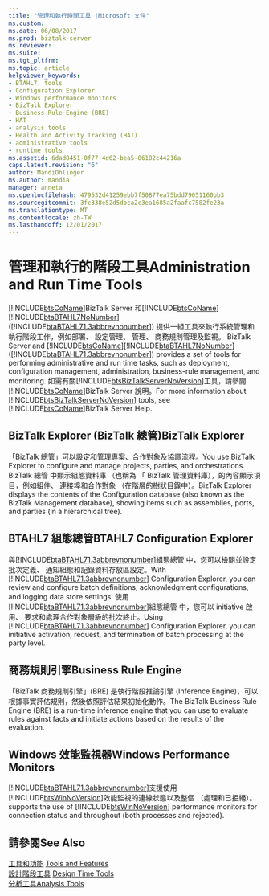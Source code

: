 ```yaml
---
title: "管理和執行時間工具 |Microsoft 文件"
ms.custom: 
ms.date: 06/08/2017
ms.prod: biztalk-server
ms.reviewer: 
ms.suite: 
ms.tgt_pltfrm: 
ms.topic: article
helpviewer_keywords:
- BTAHL7, tools
- Configuration Explorer
- Windows performance monitors
- BizTalk Explorer
- Business Rule Engine (BRE)
- HAT
- analysis tools
- Health and Activity Tracking (HAT)
- administrative tools
- runtime tools
ms.assetid: 6dad8451-0f77-4d62-bea5-86182c44216a
caps.latest.revision: "6"
author: MandiOhlinger
ms.author: mandia
manager: anneta
ms.openlocfilehash: 479532d41259ebb7f50877ea75bdd79051160bb3
ms.sourcegitcommit: 3fc338e52d5dbca2c3ea1685a2faafc7582fe23a
ms.translationtype: MT
ms.contentlocale: zh-TW
ms.lasthandoff: 12/01/2017
---
```

# <a name="administration-and-run-time-tools"></a><span data-ttu-id="d75e6-102">管理和執行的階段工具</span><span class="sxs-lookup"><span data-stu-id="d75e6-102">Administration and Run Time Tools</span></span>
[!INCLUDE[btsCoName](../../includes/btsconame-md.md)]<span data-ttu-id="d75e6-103">BizTalk Server 和[!INCLUDE[btsCoName](../../includes/btsconame-md.md)] [!INCLUDE[btaBTAHL7NoNumber](../../includes/btabtahl7nonumber-md.md)] ([!INCLUDE[btaBTAHL71.3abbrevnonumber](../../includes/btabtahl71-3abbrevnonumber-md.md)]) 提供一組工具來執行系統管理和執行階段工作，例如部署、 設定管理、 管理、 商務規則管理及監視。</span><span class="sxs-lookup"><span data-stu-id="d75e6-103"> BizTalk Server and [!INCLUDE[btsCoName](../../includes/btsconame-md.md)][!INCLUDE[btaBTAHL7NoNumber](../../includes/btabtahl7nonumber-md.md)] ([!INCLUDE[btaBTAHL71.3abbrevnonumber](../../includes/btabtahl71-3abbrevnonumber-md.md)]) provides a set of tools for performing administrative and run time tasks, such as deployment, configuration management, administration, business-rule management, and monitoring.</span></span> <span data-ttu-id="d75e6-104">如需有關[!INCLUDE[btsBizTalkServerNoVersion](../../includes/btsbiztalkservernoversion-md.md)]工具，請參閱[!INCLUDE[btsCoName](../../includes/btsconame-md.md)]BizTalk Server 說明。</span><span class="sxs-lookup"><span data-stu-id="d75e6-104">For more information about [!INCLUDE[btsBizTalkServerNoVersion](../../includes/btsbiztalkservernoversion-md.md)] tools, see [!INCLUDE[btsCoName](../../includes/btsconame-md.md)]BizTalk Server Help.</span></span>  
  
## <a name="biztalk-explorer"></a><span data-ttu-id="d75e6-105">BizTalk Explorer (BizTalk 總管)</span><span class="sxs-lookup"><span data-stu-id="d75e6-105">BizTalk Explorer</span></span>  
 <span data-ttu-id="d75e6-106">「BizTalk 總管」可以設定和管理專案、合作對象及協調流程。</span><span class="sxs-lookup"><span data-stu-id="d75e6-106">You use BizTalk Explorer to configure and manage projects, parties, and orchestrations.</span></span> <span data-ttu-id="d75e6-107">BizTalk 總管 中顯示組態資料庫 （也稱為 「 BizTalk 管理資料庫），的內容顯示項目，例如組件、 連接埠和合作對象 （在階層的樹狀目錄中）。</span><span class="sxs-lookup"><span data-stu-id="d75e6-107">BizTalk Explorer displays the contents of the Configuration database (also known as the BizTalk Management database), showing items such as assemblies, ports, and parties (in a hierarchical tree).</span></span>  
  
## <a name="btahl7-configuration-explorer"></a><span data-ttu-id="d75e6-108">BTAHL7 組態總管</span><span class="sxs-lookup"><span data-stu-id="d75e6-108">BTAHL7 Configuration Explorer</span></span>  
 <span data-ttu-id="d75e6-109">與[!INCLUDE[btaBTAHL71.3abbrevnonumber](../../includes/btabtahl71-3abbrevnonumber-md.md)]組態總管 中，您可以檢閱並設定批次定義、 通知組態和記錄資料存放區設定。</span><span class="sxs-lookup"><span data-stu-id="d75e6-109">With [!INCLUDE[btaBTAHL71.3abbrevnonumber](../../includes/btabtahl71-3abbrevnonumber-md.md)] Configuration Explorer, you can review and configure batch definitions, acknowledgment configurations, and logging data store settings.</span></span> <span data-ttu-id="d75e6-110">使用[!INCLUDE[btaBTAHL71.3abbrevnonumber](../../includes/btabtahl71-3abbrevnonumber-md.md)]組態總管 中，您可以 initiative 啟用、 要求和處理合作對象層級的批次終止。</span><span class="sxs-lookup"><span data-stu-id="d75e6-110">Using [!INCLUDE[btaBTAHL71.3abbrevnonumber](../../includes/btabtahl71-3abbrevnonumber-md.md)] Configuration Explorer, you can initiative activation, request, and termination of batch processing at the party level.</span></span>  
  
## <a name="business-rule-engine"></a><span data-ttu-id="d75e6-111">商務規則引擎</span><span class="sxs-lookup"><span data-stu-id="d75e6-111">Business Rule Engine</span></span>  
 <span data-ttu-id="d75e6-112">「BizTalk 商務規則引擎」(BRE) 是執行階段推論引擎 (Inference Engine)，可以根據事實評估規則，然後依照評估結果初始化動作。</span><span class="sxs-lookup"><span data-stu-id="d75e6-112">The BizTalk Business Rule Engine (BRE) is a run-time inference engine that you can use to evaluate rules against facts and initiate actions based on the results of the evaluation.</span></span>  
  
## <a name="windows-performance-monitors"></a><span data-ttu-id="d75e6-113">Windows 效能監視器</span><span class="sxs-lookup"><span data-stu-id="d75e6-113">Windows Performance Monitors</span></span>  
 [!INCLUDE[btaBTAHL71.3abbrevnonumber](../../includes/btabtahl71-3abbrevnonumber-md.md)]<span data-ttu-id="d75e6-114">支援使用[!INCLUDE[btsWinNoVersion](../../includes/btswinnoversion-md.md)]效能監視的連線狀態以及整個 （處理和已拒絕）。</span><span class="sxs-lookup"><span data-stu-id="d75e6-114"> supports the use of [!INCLUDE[btsWinNoVersion](../../includes/btswinnoversion-md.md)] performance monitors for connection status and throughout (both processes and rejected).</span></span>  
  
## <a name="see-also"></a><span data-ttu-id="d75e6-115">請參閱</span><span class="sxs-lookup"><span data-stu-id="d75e6-115">See Also</span></span>  
 <span data-ttu-id="d75e6-116">[工具和功能](../../adapters-and-accelerators/accelerator-hl7/tools-and-features.md) </span><span class="sxs-lookup"><span data-stu-id="d75e6-116">[Tools and Features](../../adapters-and-accelerators/accelerator-hl7/tools-and-features.md) </span></span>  
 <span data-ttu-id="d75e6-117">[設計階段工具](../../adapters-and-accelerators/accelerator-hl7/design-time-tools.md) </span><span class="sxs-lookup"><span data-stu-id="d75e6-117">[Design Time Tools](../../adapters-and-accelerators/accelerator-hl7/design-time-tools.md) </span></span>  
 [<span data-ttu-id="d75e6-118">分析工具</span><span class="sxs-lookup"><span data-stu-id="d75e6-118">Analysis Tools</span></span>](../../adapters-and-accelerators/accelerator-hl7/analysis-tools2.md)